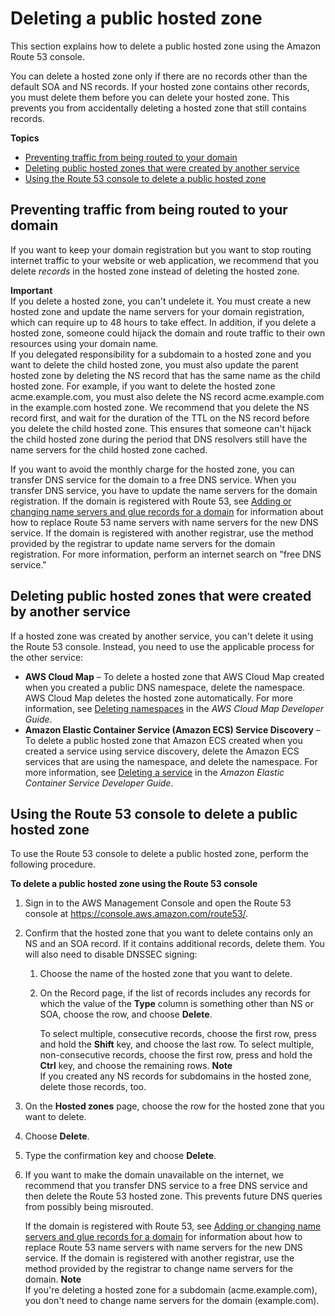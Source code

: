 # Deleting a public hosted zone<a name="DeleteHostedZone"></a>

This section explains how to delete a public hosted zone using the Amazon Route 53 console\.

You can delete a hosted zone only if there are no records other than the default SOA and NS records\. If your hosted zone contains other records, you must delete them before you can delete your hosted zone\. This prevents you from accidentally deleting a hosted zone that still contains records\.

**Topics**
+ [Preventing traffic from being routed to your domain](#delete-public-hosted-zone-stop-routing)
+ [Deleting public hosted zones that were created by another service](#delete-public-hosted-zone-created-by-another-service)
+ [Using the Route 53 console to delete a public hosted zone](#delete-public-hosted-zone-procedure)

## Preventing traffic from being routed to your domain<a name="delete-public-hosted-zone-stop-routing"></a>

If you want to keep your domain registration but you want to stop routing internet traffic to your website or web application, we recommend that you delete *records* in the hosted zone instead of deleting the hosted zone\.

**Important**  
If you delete a hosted zone, you can't undelete it\. You must create a new hosted zone and update the name servers for your domain registration, which can require up to 48 hours to take effect\. In addition, if you delete a hosted zone, someone could hijack the domain and route traffic to their own resources using your domain name\.  
If you delegated responsibility for a subdomain to a hosted zone and you want to delete the child hosted zone, you must also update the parent hosted zone by deleting the NS record that has the same name as the child hosted zone\. For example, if you want to delete the hosted zone acme\.example\.com, you must also delete the NS record acme\.example\.com in the example\.com hosted zone\. We recommend that you delete the NS record first, and wait for the duration of the TTL on the NS record before you delete the child hosted zone\. This ensures that someone can't hijack the child hosted zone during the period that DNS resolvers still have the name servers for the child hosted zone cached\.

If you want to avoid the monthly charge for the hosted zone, you can transfer DNS service for the domain to a free DNS service\. When you transfer DNS service, you have to update the name servers for the domain registration\. If the domain is registered with Route 53, see [Adding or changing name servers and glue records for a domain](domain-name-servers-glue-records.md) for information about how to replace Route 53 name servers with name servers for the new DNS service\. If the domain is registered with another registrar, use the method provided by the registrar to update name servers for the domain registration\. For more information, perform an internet search on "free DNS service\."

## Deleting public hosted zones that were created by another service<a name="delete-public-hosted-zone-created-by-another-service"></a>

If a hosted zone was created by another service, you can't delete it using the Route 53 console\. Instead, you need to use the applicable process for the other service:
+ **AWS Cloud Map** – To delete a hosted zone that AWS Cloud Map created when you created a public DNS namespace, delete the namespace\. AWS Cloud Map deletes the hosted zone automatically\. For more information, see [Deleting namespaces](https://docs.aws.amazon.com/cloud-map/latest/dg/deleting-namespaces.html) in the *AWS Cloud Map Developer Guide*\.
+ **Amazon Elastic Container Service \(Amazon ECS\) Service Discovery** – To delete a public hosted zone that Amazon ECS created when you created a service using service discovery, delete the Amazon ECS services that are using the namespace, and delete the namespace\. For more information, see [Deleting a service](https://docs.aws.amazon.com/AmazonECS/latest/developerguide/delete-service.html) in the *Amazon Elastic Container Service Developer Guide*\.

## Using the Route 53 console to delete a public hosted zone<a name="delete-public-hosted-zone-procedure"></a>

To use the Route 53 console to delete a public hosted zone, perform the following procedure\.

**To delete a public hosted zone using the Route 53 console**

1. Sign in to the AWS Management Console and open the Route 53 console at [https://console\.aws\.amazon\.com/route53/](https://console.aws.amazon.com/route53/)\.

1. Confirm that the hosted zone that you want to delete contains only an NS and an SOA record\. If it contains additional records, delete them\. You will also need to disable DNSSEC signing:

   1. Choose the name of the hosted zone that you want to delete\.

   1. On the Record page, if the list of records includes any records for which the value of the **Type** column is something other than NS or SOA, choose the row, and choose **Delete**\.

      To select multiple, consecutive records, choose the first row, press and hold the **Shift** key, and choose the last row\. To select multiple, non\-consecutive records, choose the first row, press and hold the **Ctrl** key, and choose the remaining rows\. 
**Note**  
If you created any NS records for subdomains in the hosted zone, delete those records, too\.

1. On the **Hosted zones** page, choose the row for the hosted zone that you want to delete\.

1. Choose **Delete**\.

1. Type the confirmation key and choose **Delete**\.

1. If you want to make the domain unavailable on the internet, we recommend that you transfer DNS service to a free DNS service and then delete the Route 53 hosted zone\. This prevents future DNS queries from possibly being misrouted\. 

   If the domain is registered with Route 53, see [Adding or changing name servers and glue records for a domain](domain-name-servers-glue-records.md) for information about how to replace Route 53 name servers with name servers for the new DNS service\. If the domain is registered with another registrar, use the method provided by the registrar to change name servers for the domain\.
**Note**  
If you're deleting a hosted zone for a subdomain \(acme\.example\.com\), you don't need to change name servers for the domain \(example\.com\)\.